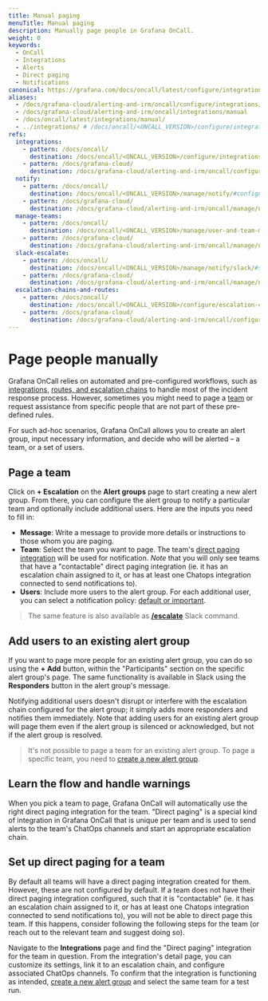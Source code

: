 ```yaml
---
title: Manual paging
menuTitle: Manual paging
description: Manually page people in Grafana OnCall.
weight: 0
keywords:
  - OnCall
  - Integrations
  - Alerts
  - Direct paging
  - Notifications
canonical: https://grafana.com/docs/oncall/latest/configure/integrations/references/appdynamics
aliases:
  - /docs/grafana-cloud/alerting-and-irm/oncall/configure/integrations/references/manual
  - /docs/grafana-cloud/alerting-and-irm/oncall/integrations/manual
  - /docs/oncall/latest/integrations/manual/
  - ../integrations/ # /docs/oncall/<ONCALL_VERSION>/configure/integrations/references/manual
refs:
  integrations:
    - pattern: /docs/oncall/
      destination: /docs/oncall/<ONCALL_VERSION>/configure/integrations/
    - pattern: /docs/grafana-cloud/
      destination: /docs/grafana-cloud/alerting-and-irm/oncall/configure/integrations/
  notify:
    - pattern: /docs/oncall/
      destination: /docs/oncall/<ONCALL_VERSION>/manage/notify/#configure-user-notification-policies
    - pattern: /docs/grafana-cloud/
      destination: /docs/grafana-cloud/alerting-and-irm/oncall/manage/notify/#configure-user-notification-policies
  manage-teams:
    - pattern: /docs/oncall/
      destination: /docs/oncall/<ONCALL_VERSION>/manage/user-and-team-management/#manage-teams-in-grafana-oncall
    - pattern: /docs/grafana-cloud/
      destination: /docs/grafana-cloud/alerting-and-irm/oncall/manage/user-and-team-management/#manage-teams-in-grafana-oncall
  slack-escalate:
    - pattern: /docs/oncall/
      destination: /docs/oncall/<ONCALL_VERSION>/manage/notify/slack/#slack-escalate-command
    - pattern: /docs/grafana-cloud/
      destination: /docs/grafana-cloud/alerting-and-irm/oncall/manage/notify/slack/#slack-escalate-command
  escalation-chains-and-routes:
    - pattern: /docs/oncall/
      destination: /docs/oncall/<ONCALL_VERSION>/configure/escalation-chains-and-routes/
    - pattern: /docs/grafana-cloud/
      destination: /docs/grafana-cloud/alerting-and-irm/oncall/configure/escalation-chains-and-routes/
---
```


# Page people manually

Grafana OnCall relies on automated and pre-configured workflows, such as [integrations](ref:integrations),
[routes, and escalation chains](ref:escalation-chains-and-routes) to handle most of the incident response process.
However, sometimes you might need to page a [team](ref:manage-teams) or request assistance from specific people that
are not part of these pre-defined rules.

For such ad-hoc scenarios, Grafana OnCall allows you to create an alert group, input necessary information, and decide
who will be alerted – a team, or a set of users.

## Page a team

Click on **+ Escalation** on the **Alert groups** page to start creating a new alert group.
From there, you can configure the alert group to notify a particular team and optionally include additional users. Here are the inputs you need to fill in:

- **Message**: Write a message to provide more details or instructions to those whom you are paging.
- **Team**: Select the team you want to page. The team's
  [direct paging integration](#learn-the-flow-and-handle-warnings) will be used for notification. _Note_ that you will only
  see teams that have a "contactable" direct paging integration (ie. it has an escalation chain assigned to it, or has
  at least one Chatops integration connected to send notifications to).
- **Users**: Include more users to the alert group. For each additional user, you can select a notification policy:
  [default or important](ref:notify).

> The same feature is also available as [**/escalate**](ref:slack-escalate) Slack command.

## Add users to an existing alert group

If you want to page more people for an existing alert group, you can do so using the **+ Add**
button, within the "Participants" section on the specific alert group's page. The same functionality is available in
Slack using the **Responders** button in the alert group's message.

Notifying additional users doesn't disrupt or interfere with the escalation chain configured for the alert group;
it simply adds more responders and notifies them immediately. Note that adding users for an existing alert group
will page them even if the alert group is silenced or acknowledged, but not if the alert group is resolved.

> It's not possible to page a team for an existing alert group. To page a specific team, you need to
> [create a new alert group](#page-a-team).

## Learn the flow and handle warnings

When you pick a team to page, Grafana OnCall will automatically use the right direct paging integration for the team.
"Direct paging" is a special kind of integration in Grafana OnCall that is unique per team and is used to send alerts
to the team's ChatOps channels and start an appropriate escalation chain.

## Set up direct paging for a team

By default all teams will have a direct paging integration created for them. However, these are not configured by default.
If a team does not have their direct paging integration configured, such that it is "contactable" (ie. it has an
escalation chain assigned to it, or has at least one Chatops integration connected to send notifications to), you will
not be able to direct page this team. If this happens, consider following the following steps for the team (or reach out
to the relevant team and suggest doing so).

Navigate to the **Integrations** page and find the "Direct paging" integration for the team in question. From the
integration's detail page, you can customize its settings, link it to an escalation chain, and configure associated
ChatOps channels. To confirm that the integration is functioning as intended, [create a new alert group](#page-a-team)
and select the same team for a test run.

